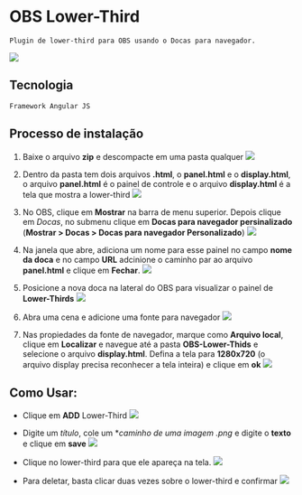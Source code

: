 # OBS Lower-Third
    Plugin de lower-third para OBS usando o Docas para navegador.

![](assets/screenshots/1.png)

## Tecnologia
    Framework Angular JS

## Processo de instalação
1. Baixe o arquivo **zip** e descompacte em uma pasta qualquer
![](assets/screenshots/2.png)

2. Dentro da pasta tem dois arquivos **.html**, o **panel.html** e o **display.html**, o arquivo  **panel.html** é o painel de controle e o arquivo **display.html** é a tela que mostra a lower-third
![](assets/screenshots/3.png)

3. No OBS, clique em **Mostrar** na barra de menu superior. Depois clique em *Docas*, no submenu clique em **Docas para navegador persinalizado** (**Mostrar > Docas > Docas para navegador Personalizado**)
![](assets/screenshots/4.png)

4. Na janela que abre, adiciona um nome para esse painel no campo **nome da doca** e no campo **URL** adcinione o caminho par ao arquivo **panel.html** e clique em **Fechar**.
![](assets/screenshots/5.png)

5. Posicione a nova doca na lateral do OBS para visualizar o painel de **Lower-Thirds**
![](assets/screenshots/6.png)

6. Abra uma cena e adicione uma fonte para navegador
![](assets/screenshots/7.png)

7. Nas propiedades da fonte de navegador, marque como **Arquivo local**, clique em **Localizar** e navegue até a pasta **OBS-Lower-Thids** e selecione o arquivo **display.html**. Defina a tela para **1280x720** (o arquivo display precisa reconhecer a tela inteira) e clique em **ok**
![](assets/screenshots/8.png)

##  Como Usar:
- Clique em **ADD** Lower-Third
![](assets/screenshots/9.png)

- Digite um *título*, cole um **caminho de uma imagem .png* e digite o **texto** e clique em **save**
![](assets/screenshots/10.png)

- Clique no lower-third para que ele apareça na tela.
![](assets/screenshots/11.png)

- Para deletar, basta clicar duas vezes sobre o lower-third e confirmar
![](assets/screenshots/12.png)



 
